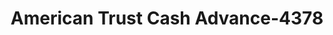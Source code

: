 ---
f_zip-code: 37874
f_state-code: TN
title: American Trust Cash Advance-4378
f_phone: 423-337-2161
f_city-only: Sweetwater
f_address: 808 New Highway 68 Sweetwater
f_location-unique-id: '4378'
slug: american-trust-cash-advance-4378
updated-on: '2024-05-30T13:46:58.046Z'
created-on: '2024-05-30T13:36:59.803Z'
published-on: '2024-05-30T13:54:32.469Z'
f_city-state: cms/city/sweetwater-tn.md
f_company: cms/company/american-trust-cash-advance.md
f_state: cms/state/tennessee.md
layout: '[payday-loan].html'
tags: payday-loan
---